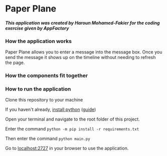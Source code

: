 # Paper Plane
#### _This application was created by Haroun Mohamed-Fakier for the coding exercise given by AppFactory_

### How the application works

Paper Plane allows you to enter a message into the message box. 
Once you send the message it shows up on the timeline without needing to refresh the page.

### How the components fit together


### How to run the application
Clone this repository to your machine

If you haven't already, [install python](https://www.python.org/downloads/) ([guide](https://phoenixnap.com/kb/how-to-install-python-3-windows))

Open your terminal and navigate to the root folder of this project.

Enter the command `python -m pip install -r requirements.txt`

Then enter the command ``python main.py``

Go to [localhost:2727](http://localhost:2727/) in your browser to use the application.